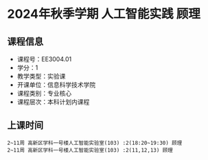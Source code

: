 # 2024年秋季学期 人工智能实践 顾理






## 课程信息

- 课程号：EE3004.01
- 学分：1
- 教学类型：实验课
- 开课单位：信息科学技术学院
- 课程类别：专业核心
- 课程层次：本科计划内课程

## 上课时间

```
2~11周 高新区学科一号楼人工智能实验室(103) :2(18:20~19:30) 顾理
2~11周 高新区学科一号楼人工智能实验室(103) :2(11,12,13) 顾理
```

